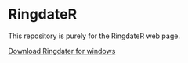 # RingdateR

This repository is purely for the RingdateR web page.

<a href="https://1drv.ms/u/s!Ah29EvbL18tOjst85uEha32P5vo72g?e=FBvwcf">Download Ringdater for windows </a>

